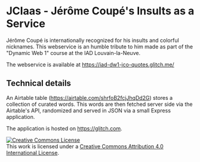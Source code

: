 # JCIaas - Jérôme Coupé's Insults as a Service

Jérôme Coupé is internationally recognized for his insults and colorful nicknames. This webservice is an humble tribute to him made as part of the "Dynamic Web 1" course at the IAD Louvain-la-Neuve.

The webservice is available at https://iad-dw1-jco-quotes.glitch.me/

## Technical details

An Airtable table (https://airtable.com/shrfoB2fcjJhqDd2G) stores a collection of curated words. This words are then fetched server side via the Airtable's API, randomized and served in JSON via a small Express application.

The application is hosted on https://glitch.com.

<a rel="license" href="http://creativecommons.org/licenses/by/4.0/"><img alt="Creative Commons License" style="border-width:0" src="https://i.creativecommons.org/l/by/4.0/88x31.png" /></a><br />This work is licensed under a <a rel="license" href="http://creativecommons.org/licenses/by/4.0/">Creative Commons Attribution 4.0 International License</a>.
